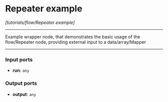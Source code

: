 # Repeater example

_[tutorials/flow/Repeater example]_

---

Example wrapper node, that demonstrates the basic usage of the flow/Repeater node, providing external input to a data/array/Mapper  

---

### Input ports

* __run__: ` any `

### Output ports

* __output__: ` any `

